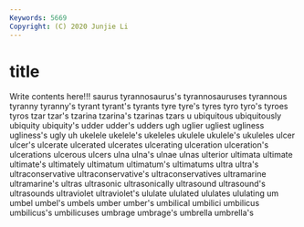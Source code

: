 ```yaml
---
Keywords: 5669
Copyright: (C) 2020 Junjie Li
---
```


# title

Write contents here!!!
saurus 
tyrannosaurus's
tyrannosauruses 
tyrannous 
tyranny 
tyranny's 
tyrant 
tyrant's 
tyrants 
tyre 
tyre's 
tyres
tyro 
tyro's 
tyroes 
tyros 
tzar 
tzar's 
tzarina 
tzarina's 
tzarinas 
tzars
u 
ubiquitous 
ubiquitously 
ubiquity 
ubiquity's 
udder 
udder's 
udders 
ugh 
uglier
ugliest 
ugliness 
ugliness's 
ugly 
uh 
ukelele 
ukelele's 
ukeleles 
ukulele 
ukulele's
ukuleles 
ulcer 
ulcer's 
ulcerate 
ulcerated 
ulcerates 
ulcerating 
ulceration 
ulceration's 
ulcerations
ulcerous 
ulcers 
ulna 
ulna's 
ulnae 
ulnas 
ulterior 
ultimata 
ultimate 
ultimate's
ultimately 
ultimatum 
ultimatum's 
ultimatums 
ultra 
ultra's 
ultraconservative 
ultraconservative's 
ultraconservatives 
ultramarine
ultramarine's 
ultras 
ultrasonic 
ultrasonically 
ultrasound 
ultrasound's 
ultrasounds 
ultraviolet 
ultraviolet's 
ululate
ululated 
ululates 
ululating 
um 
umbel 
umbel's 
umbels 
umber 
umber's 
umbilical
umbilici 
umbilicus 
umbilicus's 
umbilicuses 
umbrage 
umbrage's 
umbrella 
umbrella's 
